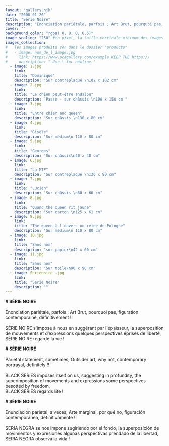 ```yaml
---
layout: "gallery.njk"
date: "2000-01-20"
title: "Serie Noire"
description: "Énonciation pariétale, parfois ; Art Brut, pourquoi pas, figuration contemporaine, définitivementm !! "
cover: ""
background_color: "rgba( 0, 0, 0, 0.5)"
image_scaling: "250" #en pixel, la taille verticale minimum des images presentes dans la gallery
images_collection:
#   les images produits son dans le dossier "products" 
#   - image: nom_de_l_image.jpg
#     link: https://www.pcagallery.com/example KEEP THE https://
#     description: " Use \ for newline "
  - image: 1.jpg
    link:
    title: "Dominique"
    description: "Sur contreplaqué \n102 x 102 cm"
  - image: 2.jpg
    link:
    title: "Le chien peut-être andalou"
    description: "Passe - sur châssis \n100 x 150 cm "
  - image: 3.jpg
    link:
    title: "Entre chien and queen"
    description: "Sur châssis \n130 x 80 cm"
  - image: 4.jpg
    link:
    title: "Gisèle"
    description: "Sur médium\n 110 x 80 cm"
  - image: 5.jpg
    link:
    title: "Georges"
    description: "Sur châssis\n40 x 40 cm"
  - image: 6.jpg
    link:
    title: "La MTP"
    description: "Sur contreplaqué \n130 x 80 cm"
  - image: 7.jpg
    link:
    title: "Lucien"
    description: "Sur châssis \n60 x 60 cm"
  - image: 8.jpg
    link:
    title: "Quand the queen rit jaune"
    description: "Sur carton \n125 x 61 cm"
  - image: 9.jpg
    link:
    title: "The queen à l'envers ou reine de Pologne"
    description: "Sur médium\n 110 x 80 cm"
  - image: 10.jpg
    link:
    title: "Sans nom"
    description: "sur papier\n42 x 60 cm"
  - image: 11.jpg
    link:
    title: "Sans nom"
    description: "Sur toile\n90 x 90 cm"
  - image: Serienoire .jpg
    link:
    title: "Série Noire"
    description: ""
---
```



**# SÉRIE NOIRE**  
&nbsp;  
Énonciation pariétale, parfois ; Art Brut, pourquoi pas, figuration contemporaine, définitivement&nbsp;!!  
&nbsp;  
SÉRIE NOIRE s'impose à nous en suggérant par l'épaisseur, la superposition de mouvements et d’expressions quelques perspectives éprises de liberté,  
SÉRIE NOIRE regarde la vie&nbsp;!  



**# SÉRIE NOIRE**  
&nbsp;  
Parietal statement, sometimes; Outsider art, why not, contemporary portrayal, definitely&nbsp;!!  
&nbsp;  
BLACK SERIES imposes itself on us, suggesting in profundity, the superimposition of movements and expressions some perspectives  besotted by freedom,  
BLACK SERIES regards life&nbsp;!  



**# SÉRIE NOIRE**  
&nbsp;  
Enunciación parietal, a veces; Arte marginal, por qué no, figuración contemporánea, definitivamente&nbsp;!!  
&nbsp;  
SERIA NEGRA se nos impone sugiriendo por el fondo, la superposición de movimientos y expresiones algunas perspectivas prendado de la libertad,  
SERIA NEGRA observa la vida&nbsp;!  